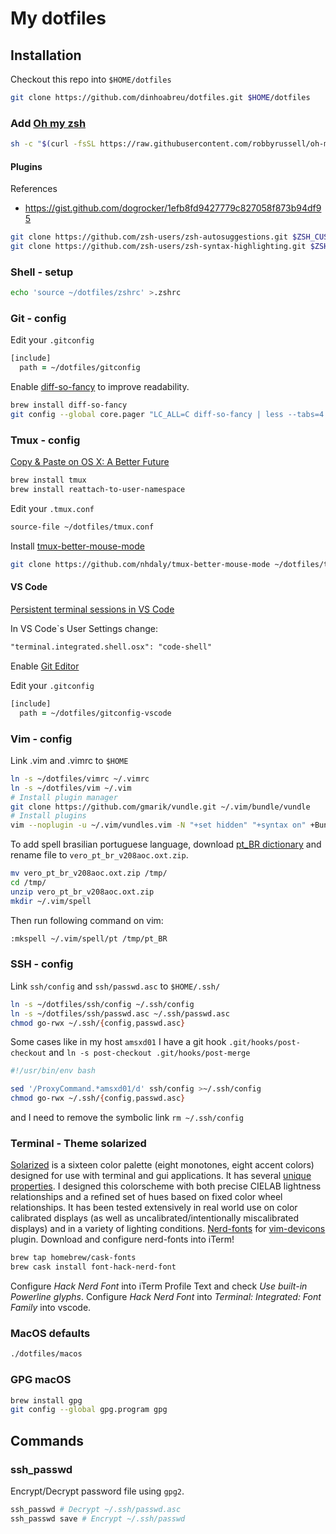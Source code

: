 # My dotfiles

## Installation

Checkout this repo into `$HOME/dotfiles`

```zsh
git clone https://github.com/dinhoabreu/dotfiles.git $HOME/dotfiles
```

### Add [Oh my zsh](https://github.com/robbyrussell/oh-my-zsh)

```zsh
sh -c "$(curl -fsSL https://raw.githubusercontent.com/robbyrussell/oh-my-zsh/master/tools/install.sh)"
```

#### Plugins

References

- <https://gist.github.com/dogrocker/1efb8fd9427779c827058f873b94df95>

```zsh
git clone https://github.com/zsh-users/zsh-autosuggestions.git $ZSH_CUSTOM/plugins/zsh-autosuggestions
git clone https://github.com/zsh-users/zsh-syntax-highlighting.git $ZSH_CUSTOM/plugins/zsh-syntax-highlighting
```

### Shell - setup

```zsh
echo 'source ~/dotfiles/zshrc' >.zshrc
```

### Git - config

Edit your `.gitconfig`

```zsh
[include]
  path = ~/dotfiles/gitconfig
```

Enable [diff-so-fancy](https://github.com/stevemao/diff-so-fancy) to improve readability.

```zsh
brew install diff-so-fancy
git config --global core.pager "LC_ALL=C diff-so-fancy | less --tabs=4 -RFX"
```

### Tmux - config

[Copy & Paste on OS X: A Better Future](https://robots.thoughtbot.com/tmux-copy-paste-on-os-x-a-better-future)

```zsh
brew install tmux
brew install reattach-to-user-namespace
```

Edit your `.tmux.conf`

```zsh
source-file ~/dotfiles/tmux.conf
```

Install [tmux-better-mouse-mode](https://github.com/NHDaly/tmux-better-mouse-mode)

```zsh
git clone https://github.com/nhdaly/tmux-better-mouse-mode ~/dotfiles/tmux-plugins/tmux-better-mouse-mode
```

#### VS Code

[Persistent terminal sessions in VS Code](https://medium.com/@joaomoreno/persistent-terminal-sessions-in-vs-code-8fc469ed6b41)

In VS Code`s User Settings change:

```txt
"terminal.integrated.shell.osx": "code-shell"
```

Enable [Git Editor](https://code.visualstudio.com/docs/editor/versioncontrol#_vs-code-as-git-editor)

Edit your `.gitconfig`

```zsh
[include]
  path = ~/dotfiles/gitconfig-vscode
```

### Vim - config

Link .vim and .vimrc to `$HOME`

```zsh
ln -s ~/dotfiles/vimrc ~/.vimrc
ln -s ~/dotfiles/vim ~/.vim
# Install plugin manager
git clone https://github.com/gmarik/vundle.git ~/.vim/bundle/vundle
# Install plugins
vim --noplugin -u ~/.vim/vundles.vim -N "+set hidden" "+syntax on" +BundleClean +BundleInstall +qall
```

To add spell brasilian portuguese language, download
[pt_BR dictionary](http://downloads.sourceforge.net/project/aoo-extensions/1375/8/vero_pt_br_v208aoc.oxt?r=http%3A%2F%2Fextensions.openoffice.org%2Fen%2Fproject%2Fvero-brazilian-portuguese-spellchecking-dictionary-hyphenator&ts=1477079390&use_mirror=ufpr)
and rename file to `vero_pt_br_v208aoc.oxt.zip`.

```zsh
mv vero_pt_br_v208aoc.oxt.zip /tmp/
cd /tmp/
unzip vero_pt_br_v208aoc.oxt.zip
mkdir ~/.vim/spell
```

Then run following command on vim:

```txt
:mkspell ~/.vim/spell/pt /tmp/pt_BR
```

### SSH - config

Link `ssh/config` and `ssh/passwd.asc` to `$HOME/.ssh/`

```zsh
ln -s ~/dotfiles/ssh/config ~/.ssh/config
ln -s ~/dotfiles/ssh/passwd.asc ~/.ssh/passwd.asc
chmod go-rwx ~/.ssh/{config,passwd.asc}
```

Some cases like in my host `amsxd01` I have a git hook `.git/hooks/post-checkout` and `ln -s post-checkout .git/hooks/post-merge`

```zsh
#!/usr/bin/env bash

sed '/ProxyCommand.*amsxd01/d' ssh/config >~/.ssh/config
chmod go-rwx ~/.ssh/{config,passwd.asc}
```

and I need to remove the symbolic link `rm ~/.ssh/config`

### Terminal - Theme solarized

[Solarized](http://ethanschoonover.com/solarized) is a sixteen color palette (eight monotones, eight accent colors) designed for use with terminal and gui applications. It has several [unique properties](http://ethanschoonover.com/solarized#features). I designed this colorscheme with both precise CIELAB lightness relationships and a refined set of hues based on fixed color wheel relationships. It has been tested extensively in real world use on color calibrated displays (as well as uncalibrated/intentionally miscalibrated displays) and in a variety of lighting conditions.
[Nerd-fonts](https://github.com/ryanoasis/nerd-fonts/blob/master/patched-fonts/SourceCodePro/Regular/complete/Sauce%20Code%20Pro%20Nerd%20Font%20Complete.ttf) for [vim-devicons](https://github.com/ryanoasis/vim-devicons) plugin.
Download and configure nerd-fonts into iTerm!

```zsh
brew tap homebrew/cask-fonts
brew cask install font-hack-nerd-font
```

Configure _Hack Nerd Font_ into iTerm Profile Text and check _Use built-in Powerline glyphs_.
Configure _Hack Nerd Font_ into _Terminal: Integrated: Font Family_ into vscode.

### MacOS defaults

```zsh
./dotfiles/macos
```

### GPG macOS

```zsh
brew install gpg
git config --global gpg.program gpg
```

## Commands

### ssh_passwd

Encrypt/Decrypt password file using `gpg2`.

```zsh
ssh_passwd # Decrypt ~/.ssh/passwd.asc
ssh_passwd save # Encrypt ~/.ssh/passwd
```
